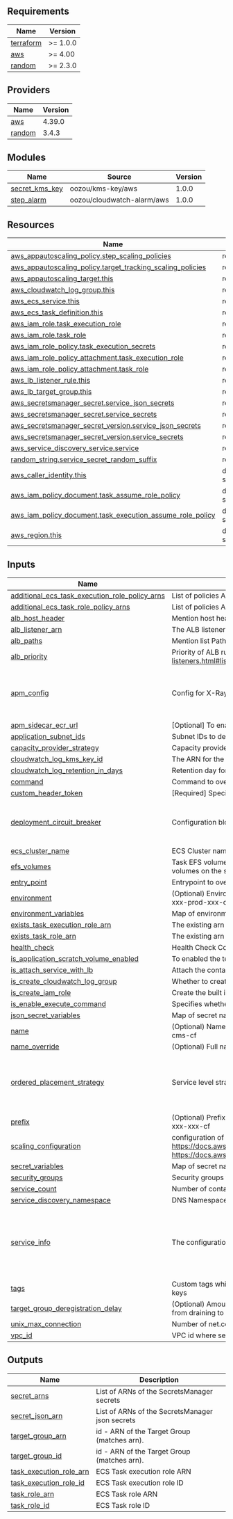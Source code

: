 <!-- BEGIN_TF_DOCS -->
## Requirements

| Name | Version |
|------|---------|
| <a name="requirement_terraform"></a> [terraform](#requirement\_terraform) | >= 1.0.0 |
| <a name="requirement_aws"></a> [aws](#requirement\_aws) | >= 4.00 |
| <a name="requirement_random"></a> [random](#requirement\_random) | >= 2.3.0 |

## Providers

| Name | Version |
|------|---------|
| <a name="provider_aws"></a> [aws](#provider\_aws) | 4.39.0 |
| <a name="provider_random"></a> [random](#provider\_random) | 3.4.3 |

## Modules

| Name | Source | Version |
|------|--------|---------|
| <a name="module_secret_kms_key"></a> [secret\_kms\_key](#module\_secret\_kms\_key) | oozou/kms-key/aws | 1.0.0 |
| <a name="module_step_alarm"></a> [step\_alarm](#module\_step\_alarm) | oozou/cloudwatch-alarm/aws | 1.0.0 |

## Resources

| Name | Type |
|------|------|
| [aws_appautoscaling_policy.step_scaling_policies](https://registry.terraform.io/providers/hashicorp/aws/latest/docs/resources/appautoscaling_policy) | resource |
| [aws_appautoscaling_policy.target_tracking_scaling_policies](https://registry.terraform.io/providers/hashicorp/aws/latest/docs/resources/appautoscaling_policy) | resource |
| [aws_appautoscaling_target.this](https://registry.terraform.io/providers/hashicorp/aws/latest/docs/resources/appautoscaling_target) | resource |
| [aws_cloudwatch_log_group.this](https://registry.terraform.io/providers/hashicorp/aws/latest/docs/resources/cloudwatch_log_group) | resource |
| [aws_ecs_service.this](https://registry.terraform.io/providers/hashicorp/aws/latest/docs/resources/ecs_service) | resource |
| [aws_ecs_task_definition.this](https://registry.terraform.io/providers/hashicorp/aws/latest/docs/resources/ecs_task_definition) | resource |
| [aws_iam_role.task_execution_role](https://registry.terraform.io/providers/hashicorp/aws/latest/docs/resources/iam_role) | resource |
| [aws_iam_role.task_role](https://registry.terraform.io/providers/hashicorp/aws/latest/docs/resources/iam_role) | resource |
| [aws_iam_role_policy.task_execution_secrets](https://registry.terraform.io/providers/hashicorp/aws/latest/docs/resources/iam_role_policy) | resource |
| [aws_iam_role_policy_attachment.task_execution_role](https://registry.terraform.io/providers/hashicorp/aws/latest/docs/resources/iam_role_policy_attachment) | resource |
| [aws_iam_role_policy_attachment.task_role](https://registry.terraform.io/providers/hashicorp/aws/latest/docs/resources/iam_role_policy_attachment) | resource |
| [aws_lb_listener_rule.this](https://registry.terraform.io/providers/hashicorp/aws/latest/docs/resources/lb_listener_rule) | resource |
| [aws_lb_target_group.this](https://registry.terraform.io/providers/hashicorp/aws/latest/docs/resources/lb_target_group) | resource |
| [aws_secretsmanager_secret.service_json_secrets](https://registry.terraform.io/providers/hashicorp/aws/latest/docs/resources/secretsmanager_secret) | resource |
| [aws_secretsmanager_secret.service_secrets](https://registry.terraform.io/providers/hashicorp/aws/latest/docs/resources/secretsmanager_secret) | resource |
| [aws_secretsmanager_secret_version.service_json_secrets](https://registry.terraform.io/providers/hashicorp/aws/latest/docs/resources/secretsmanager_secret_version) | resource |
| [aws_secretsmanager_secret_version.service_secrets](https://registry.terraform.io/providers/hashicorp/aws/latest/docs/resources/secretsmanager_secret_version) | resource |
| [aws_service_discovery_service.service](https://registry.terraform.io/providers/hashicorp/aws/latest/docs/resources/service_discovery_service) | resource |
| [random_string.service_secret_random_suffix](https://registry.terraform.io/providers/hashicorp/random/latest/docs/resources/string) | resource |
| [aws_caller_identity.this](https://registry.terraform.io/providers/hashicorp/aws/latest/docs/data-sources/caller_identity) | data source |
| [aws_iam_policy_document.task_assume_role_policy](https://registry.terraform.io/providers/hashicorp/aws/latest/docs/data-sources/iam_policy_document) | data source |
| [aws_iam_policy_document.task_execution_assume_role_policy](https://registry.terraform.io/providers/hashicorp/aws/latest/docs/data-sources/iam_policy_document) | data source |
| [aws_region.this](https://registry.terraform.io/providers/hashicorp/aws/latest/docs/data-sources/region) | data source |

## Inputs

| Name | Description | Type | Default | Required |
|------|-------------|------|---------|:--------:|
| <a name="input_additional_ecs_task_execution_role_policy_arns"></a> [additional\_ecs\_task\_execution\_role\_policy\_arns](#input\_additional\_ecs\_task\_execution\_role\_policy\_arns) | List of policies ARNs to attach to the ECS Task Role. eg: { rds\_arn = module.postgres\_db.rds\_policy\_arn } | `list(string)` | `[]` | no |
| <a name="input_additional_ecs_task_role_policy_arns"></a> [additional\_ecs\_task\_role\_policy\_arns](#input\_additional\_ecs\_task\_role\_policy\_arns) | List of policies ARNs to attach to the ECS Task Role. eg: { rds\_arn = module.postgres\_db.rds\_policy\_arn } | `list(string)` | `[]` | no |
| <a name="input_alb_host_header"></a> [alb\_host\_header](#input\_alb\_host\_header) | Mention host header for api endpoint | `string` | `null` | no |
| <a name="input_alb_listener_arn"></a> [alb\_listener\_arn](#input\_alb\_listener\_arn) | The ALB listener to attach to | `string` | `""` | no |
| <a name="input_alb_paths"></a> [alb\_paths](#input\_alb\_paths) | Mention list Path For ALB routing eg: ["/"] or ["/route1"] | `list(string)` | `[]` | no |
| <a name="input_alb_priority"></a> [alb\_priority](#input\_alb\_priority) | Priority of ALB rule https://docs.aws.amazon.com/elasticloadbalancing/latest/application/load-balancer-listeners.html#listener-rules | `string` | `"100"` | no |
| <a name="input_apm_config"></a> [apm\_config](#input\_apm\_config) | Config for X-Ray sidecar container for APM and traceability | <pre>object({<br>    service_port = number<br>    cpu          = number<br>    memory       = number<br>  })</pre> | <pre>{<br>  "cpu": 256,<br>  "memory": 512,<br>  "service_port": 9000<br>}</pre> | no |
| <a name="input_apm_sidecar_ecr_url"></a> [apm\_sidecar\_ecr\_url](#input\_apm\_sidecar\_ecr\_url) | [Optional] To enable APM, set Sidecar ECR URL | `string` | `""` | no |
| <a name="input_application_subnet_ids"></a> [application\_subnet\_ids](#input\_application\_subnet\_ids) | Subnet IDs to deploy into | `list(string)` | n/a | yes |
| <a name="input_capacity_provider_strategy"></a> [capacity\_provider\_strategy](#input\_capacity\_provider\_strategy) | Capacity provider strategies to use for the service EC2 Autoscaling group | `map(any)` | `null` | no |
| <a name="input_cloudwatch_log_kms_key_id"></a> [cloudwatch\_log\_kms\_key\_id](#input\_cloudwatch\_log\_kms\_key\_id) | The ARN for the KMS encryption key. | `string` | `null` | no |
| <a name="input_cloudwatch_log_retention_in_days"></a> [cloudwatch\_log\_retention\_in\_days](#input\_cloudwatch\_log\_retention\_in\_days) | Retention day for cloudwatch log group | `number` | `90` | no |
| <a name="input_command"></a> [command](#input\_command) | Command to override | `list(string)` | `[]` | no |
| <a name="input_custom_header_token"></a> [custom\_header\_token](#input\_custom\_header\_token) | [Required] Specify secret value for custom header | `string` | `""` | no |
| <a name="input_deployment_circuit_breaker"></a> [deployment\_circuit\_breaker](#input\_deployment\_circuit\_breaker) | Configuration block for deployment circuit breaker | <pre>object({<br>    enable   = bool<br>    rollback = bool<br>  })</pre> | <pre>{<br>  "enable": true,<br>  "rollback": true<br>}</pre> | no |
| <a name="input_ecs_cluster_name"></a> [ecs\_cluster\_name](#input\_ecs\_cluster\_name) | ECS Cluster name to deploy in | `string` | n/a | yes |
| <a name="input_efs_volumes"></a> [efs\_volumes](#input\_efs\_volumes) | Task EFS volume definitions as list of configuration objects. You cannot define both Docker volumes and EFS volumes on the same task definition. | `list(any)` | `[]` | no |
| <a name="input_entry_point"></a> [entry\_point](#input\_entry\_point) | Entrypoint to override | `list(string)` | `[]` | no |
| <a name="input_environment"></a> [environment](#input\_environment) | (Optional) Environment as a part of format("%s-%s-%s-cf", var.prefix, var.environment, var.name); ex. xxx-prod-xxx-cf | `string` | `""` | no |
| <a name="input_environment_variables"></a> [environment\_variables](#input\_environment\_variables) | Map of environment varaibles ex. { RDS\_ENDPOINT = "admin@rds@123"} | `map(any)` | `{}` | no |
| <a name="input_exists_task_execution_role_arn"></a> [exists\_task\_execution\_role\_arn](#input\_exists\_task\_execution\_role\_arn) | The existing arn of task exec role | `string` | `""` | no |
| <a name="input_exists_task_role_arn"></a> [exists\_task\_role\_arn](#input\_exists\_task\_role\_arn) | The existing arn of task role | `string` | `""` | no |
| <a name="input_health_check"></a> [health\_check](#input\_health\_check) | Health Check Config for the service | `map(string)` | `{}` | no |
| <a name="input_is_application_scratch_volume_enabled"></a> [is\_application\_scratch\_volume\_enabled](#input\_is\_application\_scratch\_volume\_enabled) | To enabled the temporary storage for the service | `bool` | `false` | no |
| <a name="input_is_attach_service_with_lb"></a> [is\_attach\_service\_with\_lb](#input\_is\_attach\_service\_with\_lb) | Attach the container to the public ALB? (true/false) | `bool` | n/a | yes |
| <a name="input_is_create_cloudwatch_log_group"></a> [is\_create\_cloudwatch\_log\_group](#input\_is\_create\_cloudwatch\_log\_group) | Whether to create cloudwatch log group or not | `bool` | `true` | no |
| <a name="input_is_create_iam_role"></a> [is\_create\_iam\_role](#input\_is\_create\_iam\_role) | Create the built in IAM role for task role and task exec role | `bool` | `true` | no |
| <a name="input_is_enable_execute_command"></a> [is\_enable\_execute\_command](#input\_is\_enable\_execute\_command) | Specifies whether to enable Amazon ECS Exec for the tasks within the service. | `bool` | `false` | no |
| <a name="input_json_secret_variables"></a> [json\_secret\_variables](#input\_json\_secret\_variables) | Map of secret name(as reflected in Secrets Manager) and secret JSON string associated | `map(string)` | `{}` | no |
| <a name="input_name"></a> [name](#input\_name) | (Optional) Name as a part of format("%s-%s-%s-cf", var.prefix, var.environment, var.name); ex. xxx-xxx-cms-cf | `string` | `""` | no |
| <a name="input_name_override"></a> [name\_override](#input\_name\_override) | (Optional) Full name to override usage from format("%s-%s-%s-cf", var.prefix, var.environment, var.name) | `string` | `""` | no |
| <a name="input_ordered_placement_strategy"></a> [ordered\_placement\_strategy](#input\_ordered\_placement\_strategy) | Service level strategy rules that are taken into consideration during task placement | <pre>set(object({<br>    type  = string<br>    field = string<br>  }))</pre> | <pre>[<br>  {<br>    "field": "attribute:ecs.availability-zone",<br>    "type": "spread"<br>  }<br>]</pre> | no |
| <a name="input_prefix"></a> [prefix](#input\_prefix) | (Optional) Prefix as a part of format("%s-%s-%s-cf", var.prefix, var.environment, var.name); ex. oozou-xxx-xxx-cf | `string` | `""` | no |
| <a name="input_scaling_configuration"></a> [scaling\_configuration](#input\_scaling\_configuration) | configuration of scaling configuration support both target tracking and step scaling policies<br>  https://docs.aws.amazon.com/autoscaling/application/APIReference/API_PredefinedMetricSpecification.html<br>  https://docs.aws.amazon.com/AmazonECS/latest/developerguide/cloudwatch-metrics.html | `any` | `{}` | no |
| <a name="input_secret_variables"></a> [secret\_variables](#input\_secret\_variables) | Map of secret name(as reflected in Secrets Manager) and secret JSON string associated | `map(string)` | `{}` | no |
| <a name="input_security_groups"></a> [security\_groups](#input\_security\_groups) | Security groups to apply to service | `list(string)` | n/a | yes |
| <a name="input_service_count"></a> [service\_count](#input\_service\_count) | Number of containers to deploy | `number` | `1` | no |
| <a name="input_service_discovery_namespace"></a> [service\_discovery\_namespace](#input\_service\_discovery\_namespace) | DNS Namespace to deploy to | `string` | n/a | yes |
| <a name="input_service_info"></a> [service\_info](#input\_service\_info) | The configuration of service | <pre>object({<br>    cpu_allocation = number<br>    mem_allocation = number<br>    port           = number<br>    image          = string<br>    mount_points   = list(any)<br>  })</pre> | n/a | yes |
| <a name="input_tags"></a> [tags](#input\_tags) | Custom tags which can be passed on to the AWS resources. They should be key value pairs having distinct keys | `map(any)` | `{}` | no |
| <a name="input_target_group_deregistration_delay"></a> [target\_group\_deregistration\_delay](#input\_target\_group\_deregistration\_delay) | (Optional) Amount time for Elastic Load Balancing to wait before changing the state of a deregistering target from draining to unused. The range is 0-3600 seconds. The default value is 300 seconds. | `number` | `300` | no |
| <a name="input_unix_max_connection"></a> [unix\_max\_connection](#input\_unix\_max\_connection) | Number of net.core.somaxconn | `number` | `4096` | no |
| <a name="input_vpc_id"></a> [vpc\_id](#input\_vpc\_id) | VPC id where security group is created | `string` | `""` | no |

## Outputs

| Name | Description |
|------|-------------|
| <a name="output_secret_arns"></a> [secret\_arns](#output\_secret\_arns) | List of ARNs of the SecretsManager secrets |
| <a name="output_secret_json_arn"></a> [secret\_json\_arn](#output\_secret\_json\_arn) | List of ARNs of the SecretsManager json secrets |
| <a name="output_target_group_arn"></a> [target\_group\_arn](#output\_target\_group\_arn) | id - ARN of the Target Group (matches arn). |
| <a name="output_target_group_id"></a> [target\_group\_id](#output\_target\_group\_id) | id - ARN of the Target Group (matches arn). |
| <a name="output_task_execution_role_arn"></a> [task\_execution\_role\_arn](#output\_task\_execution\_role\_arn) | ECS Task execution role ARN |
| <a name="output_task_execution_role_id"></a> [task\_execution\_role\_id](#output\_task\_execution\_role\_id) | ECS Task execution role ID |
| <a name="output_task_role_arn"></a> [task\_role\_arn](#output\_task\_role\_arn) | ECS Task role ARN |
| <a name="output_task_role_id"></a> [task\_role\_id](#output\_task\_role\_id) | ECS Task role ID |
<!-- END_TF_DOCS -->
